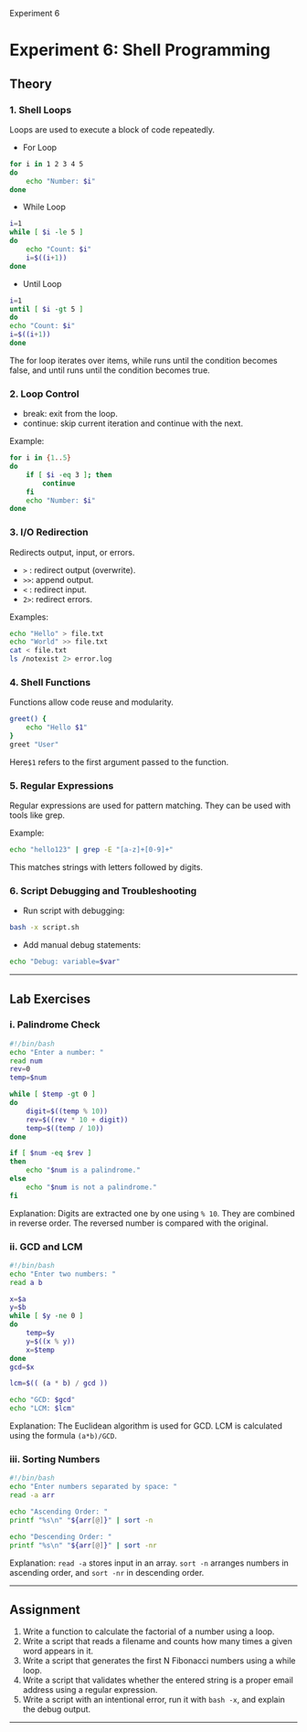 Experiment 6

# Experiment 6: Shell Programming
## Theory
### 1. Shell Loops
Loops are used to execute a block of code repeatedly.

* For Loop
```bash
for i in 1 2 3 4 5
do
    echo "Number: $i"
done
```
* While Loop
```bash
i=1
while [ $i -le 5 ]
do
    echo "Count: $i"
    i=$((i+1))
done
```
* Until Loop
```bash
i=1
until [ $i -gt 5 ]
do
echo "Count: $i"
i=$((i+1))
done
```
The for loop iterates over items, while runs until the condition becomes false, and until runs until the condition becomes true. 

### 2. Loop Control
* break: exit from the loop.
* continue: skip current iteration and continue with the next. 

Example:
```bash
for i in {1..5}
do
    if [ $i -eq 3 ]; then
        continue
    fi
    echo "Number: $i"
done
```

### 3. I/O Redirection

Redirects output, input, or errors.

* `>` : redirect output (overwrite).
*  `>>`: append output.
*   `<` : redirect input.
*   `2>`: redirect errors. 


Examples:
```bash
echo "Hello" > file.txt
echo "World" >> file.txt
cat < file.txt
ls /notexist 2> error.log
```
### 4. Shell Functions
Functions allow code reuse and modularity.
```bash
greet() {
    echo "Hello $1"
}
greet "User"
```
Here`$1` refers to the first argument passed to the function. 

### 5. Regular Expressions
Regular expressions are used for pattern matching. They can be used with tools like grep.

Example:
```bash
echo "hello123" | grep -E "[a-z]+[0-9]+"
```
This matches strings with letters followed by digits. 

### 6. Script Debugging and Troubleshooting

* Run script with debugging: 
```bash
bash -x script.sh
```

* Add manual debug statements: 
```bash
echo "Debug: variable=$var"
```
***
## Lab Exercises
### i. Palindrome Check
```bash
#!/bin/bash
echo "Enter a number: "
read num
rev=0
temp=$num

while [ $temp -gt 0 ]
do
    digit=$((temp % 10))
    rev=$((rev * 10 + digit))
    temp=$((temp / 10))
done

if [ $num -eq $rev ]
then
    echo "$num is a palindrome."
else
    echo "$num is not a palindrome."
fi
```
Explanation: Digits are extracted one by one using `% 10`. They are combined in reverse order. The reversed number is compared with the original.


### ii. GCD and LCM
```bash
#!/bin/bash
echo "Enter two numbers: "
read a b

x=$a
y=$b
while [ $y -ne 0 ]
do
    temp=$y
    y=$((x % y))
    x=$temp
done
gcd=$x

lcm=$(( (a * b) / gcd ))

echo "GCD: $gcd"
echo "LCM: $lcm"
```
Explanation: The Euclidean algorithm is used for GCD. LCM is calculated using the formula `(a*b)/GCD`.


### iii. Sorting Numbers
```bash
#!/bin/bash
echo "Enter numbers separated by space: "
read -a arr

echo "Ascending Order: "
printf "%s\n" "${arr[@]}" | sort -n

echo "Descending Order: "
printf "%s\n" "${arr[@]}" | sort -nr
```
Explanation: `read -a` stores input in an array. `sort -n` arranges numbers in ascending order, and `sort -nr` in descending order. 
***
## Assignment
1. Write a function to calculate the factorial of a number using a loop.
2. Write a script that reads a filename and counts how many times a given word appears in it.
3. Write a script that generates the first N Fibonacci numbers using a while loop.
4. Write a script that validates whether the entered string is a proper email address using a regular expression.
5. Write a script with an intentional error, run it with `bash -x`, and explain the debug output.
***